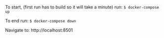 To start, (first run has to build so it will take a minute) run: `$ docker-compose up`

To end run: `$ docker-compose down`

Navigate to: http://localhost:8501

